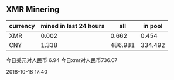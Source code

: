 ## XMR Minering

|currency|mined in last 24 hours|all|in pool|
|---|---|---|---|
|XMR|0.002|0.662|0.454|
|CNY|1.338|486.981|334.492|

今日美元对人民币 6.94	今日xmr对人民币736.07


2018-10-18 17:40